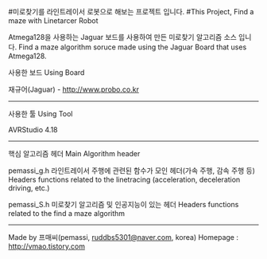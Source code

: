 
#미로찾기를 라인트레이서 로봇으로 해보는 프로젝트 입니다.
#This Project, Find a maze with Linetarcer Robot

Atmega128을 사용하는 Jaguar 보드를 사용하여 만든 미로찾기 알고리즘 소스 입니다.
Find a maze algorithm soruce made using the Jaguar Board that uses Atmega128.

사용한 보드
Using Board

  재규어(Jaguar) - http://www.probo.co.kr
  
-----------------------------------------------------------------------------------

사용한 툴
Using Tool

  AVRStudio 4.18

-----------------------------------------------------------------------------------

핵심 알고리즘 헤더
Main Algorithm header

  pemassi_g.h
    라인트레이서 주행에 관련된 함수가 모인 헤더(가속 주행, 감속 주행 등)
    Headers functions related to the linetracing (acceleration, deceleration driving, etc.)
    
  pemassi_S.h
    미로찾기 알고리즘 및 인공지능이 있는 헤더
    Headers functions related to the find a maze algorithm

-----------------------------------------------------------------------------------

Made by 프매씨(pemassi, ruddbs5301@naver.com, korea)
Homepage : http://vmao.tistory.com
